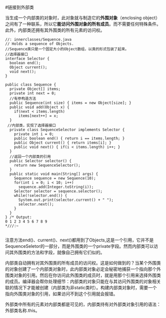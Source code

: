 #链接到外部类

当生成一个内部类的对象时，此对象就与制造它的**外围对象**（enclosing object）之间有了一种联系，所以它**能访问外围对象的所有成员**。而不需要任何特殊条件。此外，内部类还拥有其外围类的所有元素的访问权。


```
//: innerclasses/Sequence.java
// Holds a sequence of Objects.
//Sequence类只是一个固定大小的Object数组，以类的形式包装了起来。
//选择器接口
interface Selector {
  boolean end();
  Object current();
  void next();
}	

public class Sequence {
  private Object[] items;
  private int next = 0;
  //有参构造方法
  public Sequence(int size) { items = new Object[size]; }
  public void add(Object x) {
    if(next < items.length)
      items[next++] = x;
  }
 //内部类，实现了选择器接口
  private class SequenceSelector implements Selector {
    private int i = 0;
    public boolean end() { return i == items.length; }
    public Object current() { return items[i]; }
    public void next() { if(i < items.length) i++; }
  }
  //返回一个内部类的引用
  public Selector selector() {
    return new SequenceSelector();
  }	
  public static void main(String[] args) {
    Sequence sequence = new Sequence(10);
    for(int i = 0; i < 10; i++)
      sequence.add(Integer.toString(i));
    Selector selector = sequence.selector();
    while(!selector.end()) {
      System.out.print(selector.current() + " ");
      selector.next();
    }
  }
} /* Output:
0 1 2 3 4 5 6 7 8 9
*///:~


```

注意方法end()、current()、next()都用到了Objects,这是一个引用，它并不是SequenceSeletor的一部分，而是外围类的一个private字段。然而内部类可以访问其外围类的方法和字段，就像自己拥有它们似的。

内部类自动拥有对其外围类的所有成员的访问权。这是如何做到的？当某个外围类的对象创建了一个内部类对象时，此内部类对象必定会秘密地捕获一个指向那个外围类对象的引用。然后在你访问此外围类的成员时，就是用那个引用来选择外围类的成员。编译器会帮你处理细节：内部类的对象只能在与其访问外围类的对象相关联的情况下才能被创建（内部类为非static类时）。构建内部类对象时，需要一个指向外围类对象的引用，如果访问不到这个引用就会报错。


外部类中所有的元素对内部类都是可见的，内部类持有对外部类对象引用的语法：外部类名称.this。

